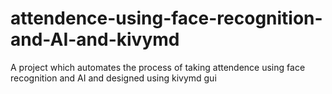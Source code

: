 # attendence-using-face-recognition-and-AI-and-kivymd
A project which automates the process of taking attendence using face recognition and AI and designed using kivymd gui
